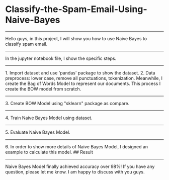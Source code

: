 # Classify-the-Spam-Email-Using-Naive-Bayes
<hr> Hello guys, in this project, I will show you how to use Naive Bayes to classify spam email. 
<hr> In the jupyter notebook file, I show the specific steps.
<hr> 1. Import dataset and use 'pandas' package to show the dataset.
2. Data preprocess: lower case, remove all punctuations, tokenization. Meanwhile, I create the Bag of Words Model to represent our documents. This process I create the BOW model from scratch.
<hr> 3. Create BOW Model using "sklearn" package as compare.
<hr> 4. Train Naive Bayes Model using dataset.
<hr> 5. Evaluate Naive Bayes Model.
<hr> 6. In order to show more details of Naive Bayes Model, I designed an example to calculate this model.
## Result
<hr> Naive Bayes Model finally achieved accuracy over 98%! If you have any question, please let me know. I am happy to discuss with you guys. 
